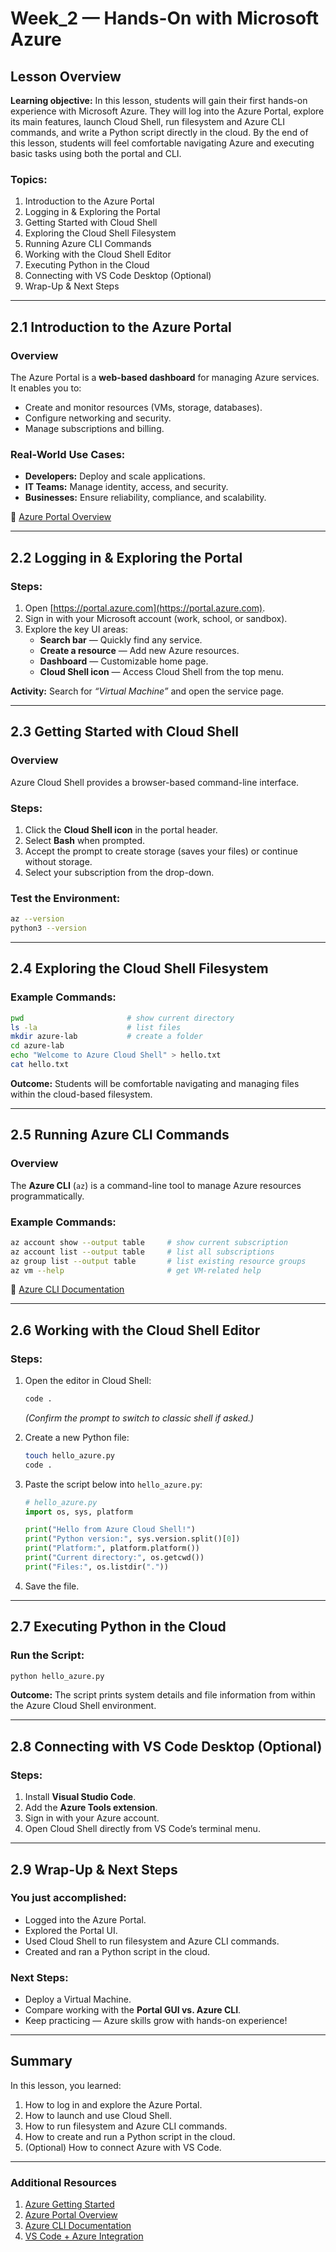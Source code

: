 # **Week_2 — Hands-On with Microsoft Azure**

## **Lesson Overview**  
**Learning objective:** In this lesson, students will gain their first hands-on experience with Microsoft Azure. They will log into the Azure Portal, explore its main features, launch Cloud Shell, run filesystem and Azure CLI commands, and write a Python script directly in the cloud. By the end of this lesson, students will feel comfortable navigating Azure and executing basic tasks using both the portal and CLI.  

### **Topics:**  
1. Introduction to the Azure Portal  
2. Logging in & Exploring the Portal  
3. Getting Started with Cloud Shell  
4. Exploring the Cloud Shell Filesystem  
5. Running Azure CLI Commands  
6. Working with the Cloud Shell Editor  
7. Executing Python in the Cloud  
8. Connecting with VS Code Desktop (Optional)  
9. Wrap-Up & Next Steps  

---

## **2.1 Introduction to the Azure Portal**

### **Overview**  
The Azure Portal is a **web-based dashboard** for managing Azure services. It enables you to:  
- Create and monitor resources (VMs, storage, databases).  
- Configure networking and security.  
- Manage subscriptions and billing.  

### **Real-World Use Cases:**  
- **Developers:** Deploy and scale applications.  
- **IT Teams:** Manage identity, access, and security.  
- **Businesses:** Ensure reliability, compliance, and scalability.  

🔗 [Azure Portal Overview](https://learn.microsoft.com/en-us/azure/azure-portal/azure-portal-overview)  

---

## **2.2 Logging in & Exploring the Portal**

### **Steps:**  
1. Open [https://portal.azure.com](https://portal.azure.com).  
2. Sign in with your Microsoft account (work, school, or sandbox).  
3. Explore the key UI areas:  
   - **Search bar** — Quickly find any service.  
   - **Create a resource** — Add new Azure resources.  
   - **Dashboard** — Customizable home page.  
   - **Cloud Shell icon** — Access Cloud Shell from the top menu.  

**Activity:** Search for *“Virtual Machine”* and open the service page.  

---

## **2.3 Getting Started with Cloud Shell**

### **Overview**  
Azure Cloud Shell provides a browser-based command-line interface.  

### **Steps:**  
1. Click the **Cloud Shell icon** in the portal header.  
2. Select **Bash** when prompted.  
3. Accept the prompt to create storage (saves your files) or continue without storage.  
4. Select your subscription from the drop-down.  

### **Test the Environment:**  
```bash
az --version
python3 --version
```  

---

## **2.4 Exploring the Cloud Shell Filesystem**

### **Example Commands:**  
```bash
pwd                       # show current directory
ls -la                    # list files
mkdir azure-lab           # create a folder
cd azure-lab
echo "Welcome to Azure Cloud Shell" > hello.txt
cat hello.txt
```  

**Outcome:** Students will be comfortable navigating and managing files within the cloud-based filesystem.  

---

## **2.5 Running Azure CLI Commands**

### **Overview**  
The **Azure CLI** (`az`) is a command-line tool to manage Azure resources programmatically.  

### **Example Commands:**  
```bash
az account show --output table     # show current subscription
az account list --output table     # list all subscriptions
az group list --output table       # list existing resource groups
az vm --help                       # get VM-related help
```  

🔗 [Azure CLI Documentation](https://learn.microsoft.com/en-us/cli/azure/get-started-with-azure-cli?view=azure-cli-latest)  

---

## **2.6 Working with the Cloud Shell Editor**

### **Steps:**  
1. Open the editor in Cloud Shell:  
   ```bash
   code .
   ```  
   *(Confirm the prompt to switch to classic shell if asked.)*  

2. Create a new Python file:  
   ```bash
   touch hello_azure.py
   code .
   ```  

3. Paste the script below into `hello_azure.py`:  
   ```python
   # hello_azure.py
   import os, sys, platform

   print("Hello from Azure Cloud Shell!")
   print("Python version:", sys.version.split()[0])
   print("Platform:", platform.platform())
   print("Current directory:", os.getcwd())
   print("Files:", os.listdir("."))
   ```  

4. Save the file.  

---

## **2.7 Executing Python in the Cloud**

### **Run the Script:**  
```bash
python hello_azure.py
```  

**Outcome:** The script prints system details and file information from within the Azure Cloud Shell environment.  

---

## **2.8 Connecting with VS Code Desktop (Optional)**

### **Steps:**  
1. Install **Visual Studio Code**.  
2. Add the **Azure Tools extension**.  
3. Sign in with your Azure account.  
4. Open Cloud Shell directly from VS Code’s terminal menu.  

---

## **2.9 Wrap-Up & Next Steps**

### **You just accomplished:**  
- Logged into the Azure Portal.  
- Explored the Portal UI.  
- Used Cloud Shell to run filesystem and Azure CLI commands.  
- Created and ran a Python script in the cloud.  

### **Next Steps:**  
- Deploy a Virtual Machine.  
- Compare working with the **Portal GUI vs. Azure CLI**.  
- Keep practicing — Azure skills grow with hands-on experience!  

---

## **Summary**  

In this lesson, you learned:  
1. How to log in and explore the Azure Portal.  
2. How to launch and use Cloud Shell.  
3. How to run filesystem and Azure CLI commands.  
4. How to create and run a Python script in the cloud.  
5. (Optional) How to connect Azure with VS Code.  

---

### **Additional Resources** 

1.  [Azure Getting Started](https://azure.microsoft.com/en-us/get-started)
2. [Azure Portal Overview](https://learn.microsoft.com/en-us/azure/azure-portal/azure-portal-overview)  
2. [Azure CLI Documentation](https://learn.microsoft.com/en-us/cli/azure/get-started-with-azure-cli?view=azure-cli-latest)  
3. [VS Code + Azure Integration](https://code.visualstudio.com/docs/azure/extensions)